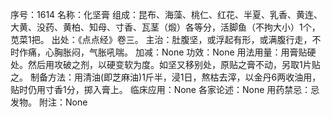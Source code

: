 序号：1614
名称：化坚膏
组成：昆布、海藻、桃仁、红花、半夏、乳香、黄连、大黄、没药、黄柏、知母、寸香、瓦茎（煅）各等分，活脚鱼（不拘大小）1个，苋菜1把。
出处：《点点经》卷三。
主治：肚腹坚，或浮起有形，或满腹行走，不时作痛，心胸胀闷，气胀吼喘。
加减：None
功效：None
用法用量：用膏贴硬处。然后用攻破之剂，以硬变软为度。如坚又移别处，原贴之膏不动，另取1片贴之。
制备方法：用清油(即芝麻油)1斤半，浸1日，熬枯去滓，以金丹6两收油用，贴时仍用寸香1分，掷入膏上。
临床应用：None
各家论述：None
用药禁忌：忌发物。
附注：None
